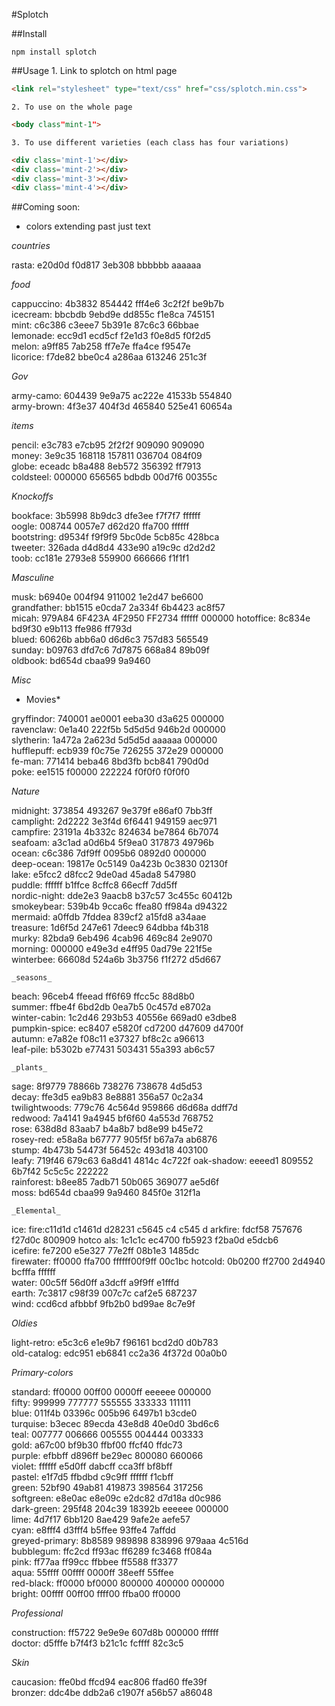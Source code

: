 #Splotch

##Install
```
npm install splotch
```

##Usage
	1. Link to splotch on html page
```html
<link rel="stylesheet" type="text/css" href="css/splotch.min.css">
```
	2. To use on the whole page
```html
<body class"mint-1">
```
	3. To use different varieties (each class has four variations)
```html
<div class='mint-1'></div>
<div class='mint-2'></div>
<div class='mint-3'></div>
<div class='mint-4'></div>
```

##Coming soon:
- colors extending past just text
  
*countries*

rasta: e20d0d f0d817 3eb308 bbbbbb aaaaaa  


*food*

cappuccino: 4b3832 854442 fff4e6 3c2f2f be9b7b  
icecream: bbcbdb 9ebd9e dd855c f1e8ca 745151  
mint: c6c386 c3eee7 5b391e 87c6c3 66bbae  
lemonade: ecc9d1 ecd5cf f2e1d3 f0e8d5 f0f2d5  
melon: a9ff85 7ab258 ff7e7e ffa4ce f9547e  
licorice: f7de82 bbe0c4 a286aa 613246 251c3f  


*Gov*

army-camo: 604439 9e9a75 ac222e 41533b 554840  
army-brown: 4f3e37 404f3d 465840 525e41 60654a  


*items*

pencil: e3c783 e7cb95 2f2f2f 909090 909090  
money: 3e9c35 168118 157811 036704 084f09  
globe: eceadc b8a488 8eb572 356392 ff7913  
coldsteel: 000000 656565 bdbdb 00d7f6 00355c
  

*Knockoffs*

bookface: 3b5998 8b9dc3 dfe3ee f7f7f7 ffffff  
oogle: 008744 0057e7 d62d20 ffa700 ffffff  
bootstring: d9534f f9f9f9 5bc0de 5cb85c 428bca  
tweeter: 326ada d4d8d4 433e90 a19c9c d2d2d2  
toob: cc181e 2793e8 559900 666666 f1f1f1  


*Masculine*

musk: b6940e 004f94 911002 1e2d47 be6600  
grandfather: bb1515 e0cda7 2a334f 6b4423 ac8f57  
micah: 979A84 6F423A 4F2950 FF2734 ffffff   000000
hotoffice: 8c834e bd9f30 e9b113 ffe986 ff793d  
blued: 60626b abb6a0 d6d6c3 757d83 565549  
sunday: b09763 dfd7c6 7d7875 668a84 89b09f  
oldbook: bd654d cbaa99 9a9460


*Misc*



*  Movies*

gryffindor: 740001 ae0001 eeba30 d3a625 000000  
ravenclaw: 0e1a40 222f5b 5d5d5d 946b2d 000000  
slytherin: 1a472a 2a623d 5d5d5d aaaaaa 000000  
hufflepuff: ecb939 f0c75e 726255 372e29 000000  
fe-man: 771414 beba46 8bd3fb bcb841 790d0d  
poke: ee1515 f00000 222224 f0f0f0 f0f0f0  


*Nature*

midnight: 373854 493267 9e379f e86af0 7bb3ff  
camplight: 2d2222 3e3f4d 6f6441 949159 aec971  
campfire: 23191a 4b332c 824634 be7864 6b7074  
seafoam: a3c1ad a0d6b4 5f9ea0 317873 49796b  
ocean: c6c386 7df9ff 0095b6 0892d0 000000  
deep-ocean: 19817e 0c5149 0a423b 0c3830 02130f  
lake: e5fcc2 d8fcc2 9de0ad 45ada8 547980  
puddle: ffffff b1ffce 8cffc8 66ecff 7dd5ff  
nordic-night: dde2e3 9aacb8 b37c57 3c455c 60412b  
smokeybear: 539b4b 9cca6c ffea80 ff984a d94322  
mermaid: a0ffdb 7fddea 839cf2 a15fd8 a34aae  
treasure: 1d6f5d 247e61 7deec9 64dbba f4b318  
murky: 82bda9 6eb496 4cab96 469c84 2e9070  
morning: 000000 e49e3d e4ff95 0ad79e 221f5e  
winterbee: 66608d 524a6b 3b3756 f1f272 d5d667  

	_seasons_

beach: 96ceb4 ffeead ff6f69 ffcc5c 88d8b0  
summer: ffbe4f 6bd2db 0ea7b5 0c457d e8702a  
winter-cabin: 1c2d46 293b53 40556e 669ad0 e3dbe8  
pumpkin-spice: ec8407 e5820f cd7200 d47609 d4700f  
autumn: e7a82e f08c11 e37327 bf8c2c a96613  
leaf-pile: b5302b e77431 503431 55a393 ab6c57  

	_plants_

sage: 8f9779 78866b 738276 738678 4d5d53  
decay: ffe3d5 ea9b83 8e8881 356a57 0c2a34  
twilightwoods: 779c76 4c564d 959866 d6d68a ddff7d  
redwood: 7a4141 9a4945 bf6f60 4a553d 768752  
rose: 638d8d 83aab7 b4a8b7 bd8e99 b45e72  
rosey-red: e58a8a b67777 905f5f b67a7a ab6876  
stump: 4b473b 54473f 56452c 493d18 403100  
leafy: 719f46 679c63 6a8d41 4814c 4c722f
  oak-shadow: eeeed1 809552 6b7f42 5c5c5c 222222  
rainforest: b8ee85 7adb71 50b065 369077 ae5d6f  
moss: bd654d cbaa99 9a9460 845f0e 312f1a  

	_Elemental_

ice:
fire:c11d1d c1461d d28231 c5645 c4  c545
d  arkfire: fdcf58 757676 f27d0c 800909 
hotco  als: 1c1c1c ec4700 fb5923 f2ba0d e5dcb6  
icefire: fe7200 e5e327 77e2ff 08b1e3 1485dc  
firewater: ff0000 ffa700 ffffff00f9ff 00c1bc
  hotcold: 0b0200 ff2700 2d4940 bcfffa ffffff  
water: 00c5ff 56d0ff a3dcff a9f9ff e1fffd  
earth: 7c3817 c98f39 007c7c caf2e5 687237  
wind: ccd6cd afbbbf 9fb2b0 bd99ae 8c7e9f  


*Oldies*

light-retro: e5c3c6 e1e9b7 f96161 bcd2d0 d0b783  
old-catalog: edc951 eb6841 cc2a36 4f372d 00a0b0  


*Primary-colors*

standard: ff0000 00ff00 0000ff eeeeee 000000  
fifty: 999999 777777 555555 333333 111111  
blue: 011f4b 03396c 005b96 6497b1 b3cde0  
turquise: b3ecec 89ecda 43e8d8 40e0d0 3bd6c6  
teal: 007777 006666 005555 004444 003333  
gold: a67c00 bf9b30 ffbf00 ffcf40 ffdc73  
purple: efbbff d896ff be29ec 800080 660066  
violet: ffffff e5d0ff dabcff cca3ff bf8bff  
pastel: e1f7d5 ffbdbd c9c9ff ffffff f1cbff  
green: 52bf90 49ab81 419873 398564 317256  
softgreen: e8e0ac e8e09c e2dc82 d7d18a d0c986  
dark-green: 295f48 204c39 18392b eeeeee	000000  
lime: 4d7f17 6bb120 8ae429 9afe2e aefe57  
cyan: e8fff4 d3fff4 b5ffee 93ffe4 7affdd  
greyed-primary: 8b8589 989898 838996 979aaa 4c516d  
bubblegum: ffc2cd ff93ac ff6289 fc3468 ff084a  
pink: ff77aa ff99cc ffbbee ff5588 ff3377  
aqua: 55ffff 00ffff 0000ff 38eeff 55ffee  
red-black: ff0000 bf0000 800000 400000 000000  
bright: 00ffff 00ff00 ffff00 ffba00 ff0000  


*Professional*

construction: ff5722 9e9e9e 607d8b 000000 ffffff  
doctor: d5fffe b7f4f3 b21c1c fcffff 82c3c5  


*Skin*

caucasion: ffe0bd ffcd94 eac806 ffad60 ffe39f  
bronzer: ddc4be ddb2a6 c1907f a56b57 a86048  

